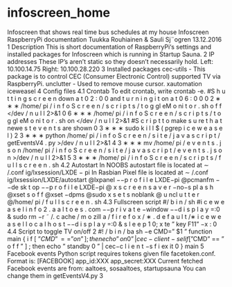 # infoscreen_home
Infoscreen that shows real time bus schedules at my house
Infoscreen RaspberryPi documentation
Tuukka Rouhiainen & Sauli Sj¨ogren
13.12.2016
1 Description
This is short documentation of RaspberryPi‘s settings and installed packages
for Infoscreen which is running in Startup Sauna.
2 IP addresses
These IP’s aren’t static so they doesn’t necessarily hold.
Left: 10.100.14.75
Right: 10.100.28.220
3 Installed packages
cec-utils - This package is to control CEC (Consumer Electronic Control) supported
TV via RaspberryPi.
unclutter - Used to remove mouse cursor.
xautomation
iceweasel
4 Config files
4.1 Crontab
To edit crontab, write crontab -e.
#S h u t t i n g s c r e e n down a t 0 2 : 0 0 and t u r n i n g i t on a t 0 6 : 0 0
0 2 ∗ ∗ ∗ /home/ pi / i n f o S c r e e n / s c r i p t s / t o g gl eM o ni t o r . sh o f f </dev / n u l l 2>&1
0 6 ∗ ∗ ∗ /home/ pi / i n f o S c r e e n / s c r i p t s / t o g gl eM o ni t o r . sh on </dev / n u l l 2>&1
#S c r i p t t o make s u re t h a t newe s t e v e n t s are shown
0 3 ∗ ∗ ∗ sudo k i l l $ ( pgrep i c e w e a s e l )
2 3 ∗ ∗ ∗ python /home/ pi / i n f o S c r e e n / s i t e / j a v a s c r i p t / getEventsV4 . py >/dev / n u l l 2>&1
4 3 ∗ ∗ ∗ mv /home/ pi / e v e n t s . j s o n /home/ pi / i n f o S c r e e n / s i t e / j a v a s c r i p t / e v e n t s . j s o n >/dev / n u l l 2>&1
5 3 ∗ ∗ ∗ /home/ pi / i n f o S c r e e n / s c r i p t s / f u l l s c r e e n . sh
4.2 Autostart
In NOOBS autostart file is located at ∼ /.conf ig/lxsession/LXDE − pi
In Rasbian Pixel file is located at ∼ /.conf ig/lxsession/LXDE/autostart
@lxpanel −−p r o f i l e LXDE−pi
@pcmanfm −−de sk t op −−p r o f i l e LXDE−pi
@ x s c r e e n s a v e r −no−s pl a s h
@xset s o f f
@xset −dpms
@sudo x s e t s noblank
@ u ncl u t t e r
@/home/ pi / f u l l s c r e e n . sh
4.3 Fullscreen script
#/ b i n / sh
#i c e w e a s e l i n f o 2 . a a l t o e s . com −−p r i v a t e −window −−d i s p l a y =:0 &
sudo rm −r ˜ /. c ache / m o zill a / f i r e f o x / ∗ . d e f a u l t /∗
i c e w e a s e l l o c a l h o s t −−d i s p l a y =:0 &
s l e e p 1 0;
x te ” key F11” −x : 0
4.4 Script to toggle TV on/off
2
#! / b i n / ba sh −e
CMD=” $1 ”
function main {
i f [ ”$CMD” == ”on” ] ; then
echo ”on 0 ” | cec−c l i e n t −s
e l i f [ ”$CMD” == ” o f f ” ] ; then
echo ” standby 0 ” | cec−c l i e n t −s
f i
ex it 0
}
main
5 Facebook events
Python script requires tokens given file facetoken.conf. Format is:
[FACEBOOK]
app_id:XXX
app_secret:XXX
Current fetched Facebook events are from: aaltoes, sosaaltoes, startupsauna
You can change them in getEventsV4.py
3
